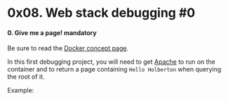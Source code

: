 <h1 class="gap">0x08. Web stack debugging #0</h1>


<h4 class="task">
    0. Give me a page!
      <span class="alert alert-warning mandatory-optional">
        mandatory
      </span>
</h4><p>Be sure to read the <a href="/rltoken/gv22Vt6AFpKaDwiVtdGgBA" target="_blank" title="Docker concept page">Docker concept page</a>.</p><p>In this first debugging project, you will need to get <a href="/rltoken/B4vOap4dPNKxdZzBbepK7Q" target="_blank" title="Apache">Apache</a> to run on the container and to return a page containing <code>Hello Holberton</code> when querying the root of it.</p><p>Example:</p>

